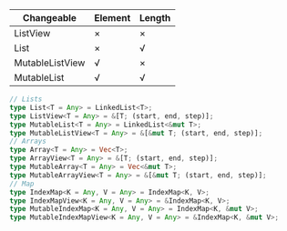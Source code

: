 | Changeable      | Element | Length | 
|-----------------|---------|--------|
| ListView        | ×       | ×      |
| List            | ×       | √      |
| MutableListView | √       | ×      |
| MutableList     | √       | √      |

```rust
// Lists
type List<T = Any> = LinkedList<T>;
type ListView<T = Any> = &[T; (start, end, step)];
type MutableList<T = Any> = LinkedList<&mut T>;
type MutableListView<T = Any> = &[&mut T; (start, end, step)];
// Arrays
type Array<T = Any> = Vec<T>;
type ArrayView<T = Any> = &[T; (start, end, step)];
type MutableArray<T = Any> = Vec<&mut T>;
type MutableArrayView<T = Any> = &[&mut T; (start, end, step)];
// Map
type IndexMap<K = Any, V = Any> = IndexMap<K, V>;
type IndexMapView<K = Any, V = Any> = &IndexMap<K, V>;
type MutableIndexMap<K = Any, V = Any> = IndexMap<K, &mut V>;
type MutableIndexMapView<K = Any, V = Any> = &IndexMap<K, &mut V>;
```